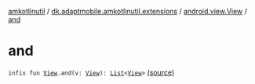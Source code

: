 [amkotlinutil](../../index.md) / [dk.adaptmobile.amkotlinutil.extensions](../index.md) / [android.view.View](index.md) / [and](./and.md)

# and

`infix fun `[`View`](https://developer.android.com/reference/android/view/View.html)`.and(v: `[`View`](https://developer.android.com/reference/android/view/View.html)`): `[`List`](https://kotlinlang.org/api/latest/jvm/stdlib/kotlin.collections/-list/index.html)`<`[`View`](https://developer.android.com/reference/android/view/View.html)`>` [(source)](https://github.com/adaptmobile-organization/amkotlinutil/tree/master/amkotlinutil/amkotlinutil/src/main/java/dk/adaptmobile/amkotlinutil/extensions/ViewExtensions.kt#L217)